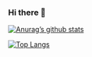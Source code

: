 ### Hi there 👋

<!--
**bhenggoh/bhenggoh** is a ✨ _special_ ✨ repository because its `README.md` (this file) appears on your GitHub profile.

Here are some ideas to get you started:

- 🔭 I’m currently working on ...
- 🌱 I’m currently learning ...
- 👯 I’m looking to collaborate on ...
- 🤔 I’m looking for help with ...
- 💬 Ask me about ...
- 📫 How to reach me: ...
- 😄 Pronouns: ...
- ⚡ Fun fact: ...
-->



[![Anurag’s github stats](https://github-readme-stats.vercel.app/api?username=bhenggoh)](https://github.com/bhenggoh)

[![Top Langs](https://github-readme-stats.vercel.app/api/top-langs/?username=bhenggoh&layout=compact)](https://github.com/bhenggoh)

